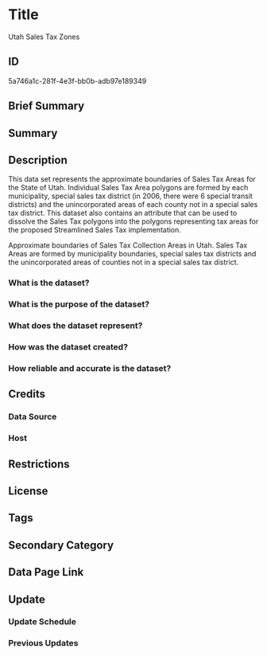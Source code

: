 # Title

Utah Sales Tax Zones

## ID

5a746a1c-281f-4e3f-bb0b-adb97e189349

## Brief Summary

## Summary

## Description

This data set represents the approximate boundaries of Sales Tax Areas for the State of Utah. Individual Sales Tax Area polygons are formed by each municipality, special sales tax district (in 2006, there were 6 special transit districts) and the unincorporated areas of each county not in a special sales tax district. This dataset also contains an attribute that can be used to dissolve the Sales Tax polygons into the polygons representing tax areas for the proposed Streamlined Sales Tax implementation.

Approximate boundaries of Sales Tax Collection Areas in Utah. Sales Tax Areas are formed by municipality boundaries, special sales tax districts and the unincorporated areas of counties not in a special sales tax district.

### What is the dataset?

### What is the purpose of the dataset?

### What does the dataset represent?

### How was the dataset created?

### How reliable and accurate is the dataset?

## Credits

### Data Source

### Host

## Restrictions

## License

## Tags

## Secondary Category

## Data Page Link

## Update

### Update Schedule

### Previous Updates
